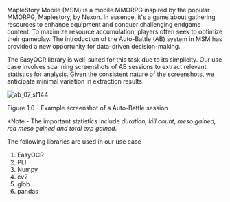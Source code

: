 MapleStory Mobile (MSM) is a mobile MMORPG inspired by the popular MMORPG, Maplestory, by Nexon. In essence, it's a game about gathering resources to enhance equipment and conquer challenging endgame content. To maximize resource accumulation, players often seek to optimize their gameplay. The introduction of the Auto-Battle (AB) system in MSM has provided a new opportunity for data-driven decision-making.

The EasyOCR library is well-suited for this task due to its simplicity. Our use case involves scanning screenshots of AB sessions to extract relevant statistics for analysis. Given the consistent nature of the screenshots, we anticipate minimal variation in extraction results.

![ab_07_sf144](https://github.com/user-attachments/assets/88c48230-6c7d-499e-956d-833021bd7500)

Figure 1.0 - Example screenshot of a Auto-Battle session

*Note - The important statistics include _duration, kill count, meso gained, red meso gained and total exp gained_.

The following libraries are used in our use case
  1. EasyOCR
  2. PLI
  3. Numpy
  4. cv2
  5. glob
  6. pandas 



